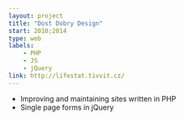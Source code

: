 ```yaml
---
layout: project
title: "Dost Dobry Design"
start: 2010;2014
type: web
labels:
    - PHP
    - JS 
    - jQuery 
link: http://lifestat.tivvit.cz/
---
```

* Improving and maintaining sites written in PHP
* Single page forms in jQuery